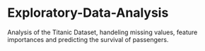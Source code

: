 # Exploratory-Data-Analysis
Analysis of the Titanic Dataset, handeling missing values, feature importances and predicting the survival of passengers.

